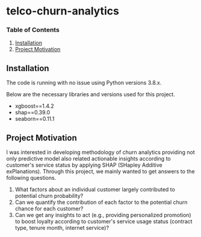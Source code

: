 # telco-churn-analytics

### Table of Contents

1. [Installation](#installation)
2. [Project Motivation](#motivation)


## Installation <a name="installation"></a>

The code is running with no issue using Python versions 3.8.x.

Below are the necessary libraries and versions used for this project.
- xgboost==1.4.2
- shap==0.39.0
- seaborn==0.11.1


## Project Motivation<a name="motivation"></a>

I was interested in developing methodology of churn analytics providing not only predictive model also related actionable insights according to customer's service status by applying SHAP (SHapley Additive exPlanations).
Through this project, we mainly wanted to get answers to the following questions.

1. What factors about an individual customer largely contributed to potential churn probability?
2. Can we quantify the contribution of each factor to the potential churn chance for each customer?
3. Can we get any insights to act (e.g., providing personalized promotion) to boost loyalty  according to customer's service usage status (contract type, tenure month, internet service)?
